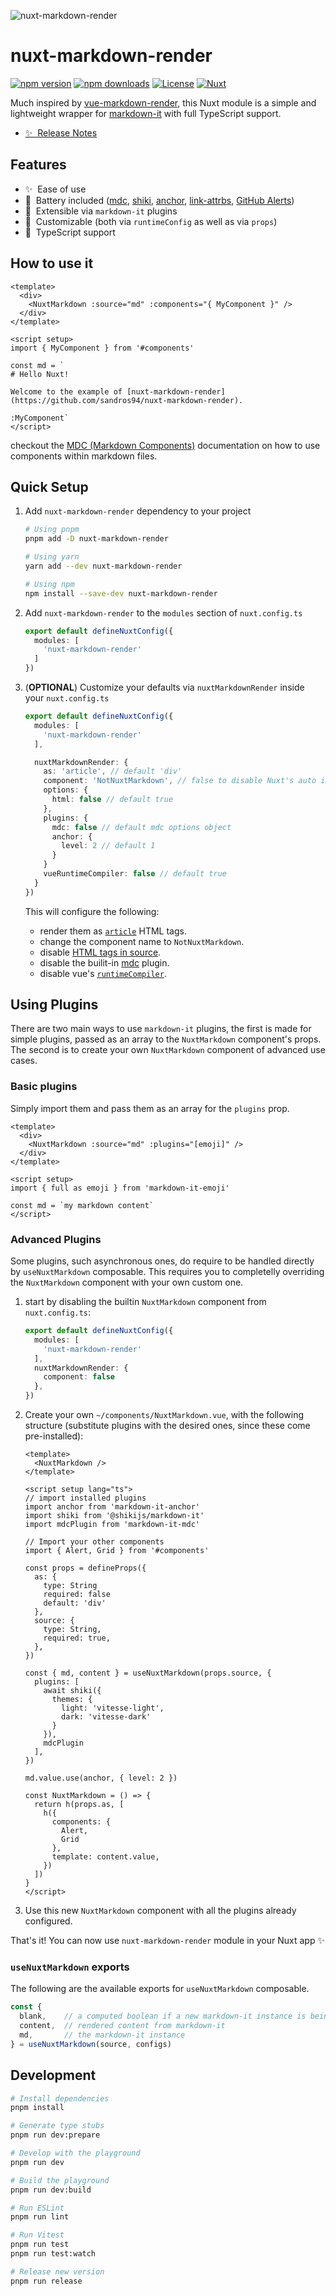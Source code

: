 ![nuxt-markdown-render](https://raw.githubusercontent.com/sandros94/nuxt-markdown-render/main/docs/public/nuxt-markdown-render_cover.png)

# nuxt-markdown-render

[![npm version][npm-version-src]][npm-version-href]
[![npm downloads][npm-downloads-src]][npm-downloads-href]
[![License][license-src]][license-href]
[![Nuxt][nuxt-src]][nuxt-href]

Much inspired by [vue-markdown-render](https://github.com/cloudacy/vue-markdown-render), this Nuxt module is a simple and lightweight wrapper for [markdown-it](https://markdown-it.github.io/) with full TypeScript support.

- [✨ &nbsp;Release Notes](/CHANGELOG.md)
<!-- TODO: following links -->
<!-- - [🏀 Online playground](https://stackblitz.com/github/sandros94/nuxt-markdown-render?file=playground%2Fapp.vue) -->
<!-- - [📖 &nbsp;Documentation](https://example.com) -->

## Features

<!-- Highlight some of the features your module provide here -->
- ✨ &nbsp;Ease of use
- 🔋 &nbsp;Battery included ([mdc](https://github.com/antfu/markdown-it-mdc), [shiki](https://github.com/shikijs/shiki), [anchor](https://github.com/valeriangalliat/markdown-it-anchor), [link-attrbs](https://github.com/crookedneighbor/markdown-it-link-attributes), [GitHub Alerts](https://github.com/antfu/markdown-it-github-alerts))
- 🧩 &nbsp;Extensible via `markdown-it` plugins
- 🎨 &nbsp;Customizable (both via `runtimeConfig` as well as via `props`)
- 📘 &nbsp;TypeScript support

## How to use it

```vue
<template>
  <div>
    <NuxtMarkdown :source="md" :components="{ MyComponent }" />
  </div>
</template>

<script setup>
import { MyComponent } from '#components'

const md = `
# Hello Nuxt!

Welcome to the example of [nuxt-markdown-render](https://github.com/sandros94/nuxt-markdown-render).

:MyComponent`
</script>

```

checkout the [MDC (Markdown Components)](https://content.nuxt.com/usage/markdown) documentation on how to use components within markdown files.

## Quick Setup

1. Add `nuxt-markdown-render` dependency to your project
    ```bash
    # Using pnpm
    pnpm add -D nuxt-markdown-render
    
    # Using yarn
    yarn add --dev nuxt-markdown-render
    
    # Using npm
    npm install --save-dev nuxt-markdown-render
    ```

2. Add `nuxt-markdown-render` to the `modules` section of `nuxt.config.ts`
    ```ts
    export default defineNuxtConfig({
      modules: [
        'nuxt-markdown-render'
      ]
    })
    ```

3. (**OPTIONAL**) Customize your defaults via `nuxtMarkdownRender` inside your `nuxt.config.ts`
    ```ts
    export default defineNuxtConfig({
      modules: [
        'nuxt-markdown-render'
      ],
    
      nuxtMarkdownRender: {
        as: 'article', // default 'div'
        component: 'NotNuxtMarkdown', // false to disable Nuxt's auto import
        options: {
          html: false // default true
        },
        plugins: {
          mdc: false // default mdc options object
          anchor: {
            level: 2 // default 1
          }
        }
        vueRuntimeCompiler: false // default true
      }
    })
    ```
    This will configure the following:
    - render them as [`article`](https://developer.mozilla.org/en-US/docs/Web/HTML/Element/article) HTML tags.
    - change the component name to `NotNuxtMarkdown`.
    - disable [HTML tags in source](https://markdown-it.github.io/markdown-it/#MarkdownIt.new).
    - disable the builit-in [mdc](https://github.com/antfu/markdown-it-mdc) plugin.
    - disable vue's [`runtimeCompiler`](https://nuxt.com/docs/api/nuxt-config#runtimecompiler).

## Using Plugins

There are two main ways to use `markdown-it` plugins, the first is made for simple plugins, passed as an array to the `NuxtMarkdown` component's props. The second is to create your own `NuxtMarkdown` component of advanced use cases.

### Basic plugins
Simply import them and pass them as an array for the `plugins` prop.
```vue
<template>
  <div>
    <NuxtMarkdown :source="md" :plugins="[emoji]" />
  </div>
</template>

<script setup>
import { full as emoji } from 'markdown-it-emoji'

const md = `my markdown content`
</script>
```

### Advanced Plugins
Some plugins, such asynchronous ones, do require to be handled directly by `useNuxtMarkdown` composable. This requires you to completelly overriding the `NuxtMarkdown` component with your own custom one.

1. start by disabling the builtin `NuxtMarkdown` component from `nuxt.config.ts`:
    ```ts
    export default defineNuxtConfig({
      modules: [
        'nuxt-markdown-render'
      ],
      nuxtMarkdownRender: {
        component: false
      },
    })
    ```

2. Create your own `~/components/NuxtMarkdown.vue`, with the following structure (substitute plugins with the desired ones, since these come pre-installed):
    ```vue
    <template>
      <NuxtMarkdown />
    </template>

    <script setup lang="ts">
    // import installed plugins
    import anchor from 'markdown-it-anchor'
    import shiki from '@shikijs/markdown-it'
    import mdcPlugin from 'markdown-it-mdc'

    // Import your other components
    import { Alert, Grid } from '#components'

    const props = defineProps({
      as: {
        type: String
        required: false
        default: 'div'
      },
      source: {
        type: String,
        required: true,
      },
    })

    const { md, content } = useNuxtMarkdown(props.source, {
      plugins: [
        await shiki({
          themes: {
            light: 'vitesse-light',
            dark: 'vitesse-dark'
          }
        }),
        mdcPlugin
      ],
    })

    md.value.use(anchor, { level: 2 })

    const NuxtMarkdown = () => {
      return h(props.as, [
        h({
          components: {
            Alert,
            Grid
          },
          template: content.value,
        })
      ])
    }
    </script>
    ```

3. Use this new `NuxtMarkdown` component with all the plugins already configured.

That's it! You can now use `nuxt-markdown-render` module in your Nuxt app ✨

### `useNuxtMarkdown` exports

The following are the available exports for `useNuxtMarkdown` composable.

```ts
const {
  blank,    // a computed boolean if a new markdown-it instance is being created
  content,  // rendered content from markdown-it
  md,       // the markdown-it instance
} = useNuxtMarkdown(source, configs)
```

## Development

```bash
# Install dependencies
pnpm install

# Generate type stubs
pnpm run dev:prepare

# Develop with the playground
pnpm run dev

# Build the playground
pnpm run dev:build

# Run ESLint
pnpm run lint

# Run Vitest
pnpm run test
pnpm run test:watch

# Release new version
pnpm run release
```

<!-- Badges -->
[npm-version-src]: https://img.shields.io/npm/v/nuxt-markdown-render/latest.svg?style=flat&colorA=18181B&colorB=28CF8D
[npm-version-href]: https://npmjs.com/package/nuxt-markdown-render

[npm-downloads-src]: https://img.shields.io/npm/dm/nuxt-markdown-render.svg?style=flat&colorA=18181B&colorB=28CF8D
[npm-downloads-href]: https://npmjs.com/package/nuxt-markdown-render

[license-src]: https://img.shields.io/npm/l/nuxt-markdown-render.svg?style=flat&colorA=18181B&colorB=28CF8D
[license-href]: https://npmjs.com/package/nuxt-markdown-render

[nuxt-src]: https://img.shields.io/badge/Nuxt-18181B?logo=nuxt.js
[nuxt-href]: https://nuxt.com
